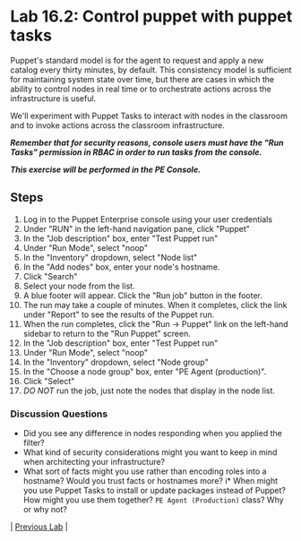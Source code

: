 # Lab 16.2: Control puppet with puppet tasks

Puppet's standard model is for the agent to request and apply a new catalog every thirty minutes, by default. This consistency model is sufficient for maintaining system state over time,  but there are cases in which the ability to control nodes in real time or to orchestrate actions across the infrastructure is useful.

We'll experiment with Puppet Tasks to interact with nodes in the classroom and to invoke actions across the classroom infrastructure.

**_Remember that for security reasons, console users must have the "Run Tasks" permission in RBAC in order to run tasks from the console._**

**_This exercise will be performed in the PE Console._**

## Steps

1. Log in to the Puppet Enterprise console using your user credentials
1. Under "RUN" in the left-hand navigation pane, click "Puppet"
1. In the "Job description" box, enter "Test Puppet run"
1. Under "Run Mode", select "noop"
1. In the "Inventory" dropdown, select "Node list"
1. In the "Add nodes" box, enter your node's hostname.
1. Click "Search"
1. Select your node from the list.
1. A blue footer will appear. Click the "Run job" button in the footer.
1. The run may take a couple of minutes. When it completes, click the link under "Report" to see the results of the Puppet run.
1. When the run completes, click the "Run -> Puppet" link on the left-hand sidebar to return to the "Run Puppet" screen.
1. In the "Job description" box, enter "Test Puppet run"
1. Under "Run Mode", select "noop"
1. In the "Inventory" dropdown, select "Node group"
1. In the "Choose a node group" box, enter "PE Agent (production)".
1. Click "Select"
1. _DO NOT_ run the job, just note the nodes that display in the node list.

### Discussion Questions

* Did you see any difference in nodes responding when you applied the filter?
* What kind of security considerations might you want to keep in mind when
  architecting your infrastructure?
* What sort of facts might you use rather than encoding roles into a hostname?
  Would you trust facts or hostnames more?
i* When might you use Puppet Tasks to install or update packages instead of Puppet?
  How might you use them together?
  `PE Agent (Production)` class? Why or why not?

|  [Previous Lab](../lab-16.1-Inventory-reports)  |
